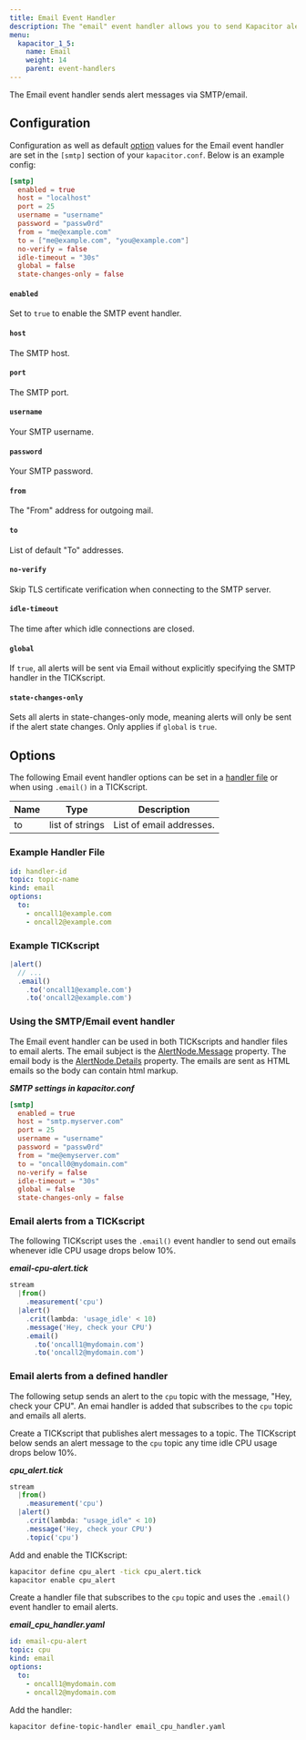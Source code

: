 ```yaml
---
title: Email Event Handler
description: The "email" event handler allows you to send Kapacitor alerts via email. This doc includes configuration options and usage examples.
menu:
  kapacitor_1_5:
    name: Email
    weight: 14
    parent: event-handlers
---
```


The Email event handler sends alert messages via SMTP/email.

## Configuration
Configuration as well as default [option](#options) values for the Email event
handler are set in the `[smtp]` section of your `kapacitor.conf`.
Below is an example config:

```toml
[smtp]
  enabled = true
  host = "localhost"
  port = 25
  username = "username"
  password = "passw0rd"
  from = "me@example.com"
  to = ["me@example.com", "you@example.com"]
  no-verify = false
  idle-timeout = "30s"
  global = false
  state-changes-only = false
```

#### `enabled`
Set to `true` to enable the SMTP event handler.

#### `host`
The SMTP host.

#### `port`
The SMTP port.

#### `username`
Your SMTP username.

#### `password`
Your SMTP password.

#### `from`
The "From" address for outgoing mail.

#### `to`
List of default "To" addresses.

#### `no-verify`
Skip TLS certificate verification when connecting to the SMTP server.

#### `idle-timeout`
The time after which idle connections are closed.

#### `global`
If `true`, all alerts will be sent via Email without explicitly specifying the
SMTP handler in the TICKscript.

#### `state-changes-only`
Sets all alerts in state-changes-only mode, meaning alerts will only be sent if
the alert state changes.
Only applies if `global` is `true`.


## Options
The following Email event handler options can be set in a
[handler file](/kapacitor/v1.5/event_handlers/#handler-file) or when using
`.email()` in a TICKscript.

| Name | Type            | Description              |
| ---- | ----            | -----------              |
| to   | list of strings | List of email addresses. |

### Example Handler File
```yaml
id: handler-id
topic: topic-name
kind: email
options:
  to:
    - oncall1@example.com
    - oncall2@example.com
```

### Example TICKscript
```js
|alert()
  // ...
  .email()
    .to('oncall1@example.com')
    .to('oncall2@example.com')
```

### Using the SMTP/Email event handler
The Email event handler can be used in both TICKscripts and handler files to email alerts.
The email subject is the [AlertNode.Message](/kapacitor/v1.5/nodes/alert_node/#message) property.
The email body is the [AlertNode.Details](/kapacitor/v1.5/nodes/alert_node/#details) property.
The emails are sent as HTML emails so the body can contain html markup.

_**SMTP settings in kapacitor.conf**_  
```toml
[smtp]
  enabled = true
  host = "smtp.myserver.com"
  port = 25
  username = "username"
  password = "passw0rd"
  from = "me@emyserver.com"
  to = "oncall0@mydomain.com"
  no-verify = false
  idle-timeout = "30s"
  global = false
  state-changes-only = false
```

### Email alerts from a TICKscript
The following TICKscript uses the `.email()` event handler to send out emails
whenever idle CPU usage drops below 10%.

_**email-cpu-alert.tick**_  
```js
stream
  |from()
    .measurement('cpu')
  |alert()
    .crit(lambda: 'usage_idle' < 10)
    .message('Hey, check your CPU')
    .email()
      .to('oncall1@mydomain.com')
      .to('oncall2@mydomain.com')
```

### Email alerts from a defined handler
The following setup sends an alert to the `cpu` topic with the message, "Hey,
check your CPU". An emai handler is added that subscribes to the `cpu` topic
and emails all alerts.

Create a TICKscript that publishes alert messages to a topic.
The TICKscript below sends an alert message to the `cpu` topic any time idle
CPU usage drops below 10%.

_**cpu\_alert.tick**_
```js
stream
  |from()
    .measurement('cpu')
  |alert()
    .crit(lambda: "usage_idle" < 10)
    .message('Hey, check your CPU')
    .topic('cpu')
```

Add and enable the TICKscript:

```bash
kapacitor define cpu_alert -tick cpu_alert.tick
kapacitor enable cpu_alert
```

Create a handler file that subscribes to the `cpu` topic and uses the `.email()`
event handler to email alerts.

_**email\_cpu\_handler.yaml**_
```yaml
id: email-cpu-alert
topic: cpu
kind: email
options:
  to:
    - oncall1@mydomain.com
    - oncall2@mydomain.com
```

Add the handler:

```bash
kapacitor define-topic-handler email_cpu_handler.yaml
```
